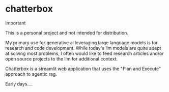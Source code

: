 # chatterbox

> [!IMPORTANT]
> This is a personal project and not intended for distribution.

My primary use for generative ai leveraging large language models is for research and code development.
While today's llm models are quite adept at solving most problems, I often would like to feed research
articles and/or open source projects to the llm for additional context.

Chatterbox is a streamlit web application that uses the "Plan and Execute" approach to agentic rag.

Early days....
